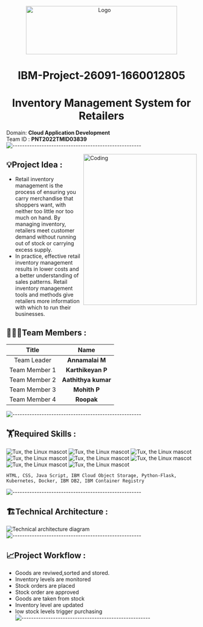 

<div align="center">
<br/>
 <img src="https://www.pngpix.com/wp-content/uploads/2016/07/PNGPIX-COM-IBM-Logo-PNG-Transparent.png" alt="Logo" width="400" height="128">
 
# IBM-Project-26091-1660012805
# **Inventory Management System for Retailers**      
  </div> 
 

Domain:  **Cloud Application Development**        
Team ID : **PNT2022TMID03839**
![-----------------------------------------------------](https://raw.githubusercontent.com/andreasbm/readme/master/assets/lines/rainbow.png)

<img align="right" alt="Coding" width="300" height="400" src="https://cdn-web.gofrugal.com/images/inventory_ctrl/banner_img.svg">




 ## :bulb:Project Idea :
 <ul><li>Retail inventory management is the process of ensuring you carry
merchandise that shoppers want, with neither too little nor too much on
hand. By managing inventory, retailers meet customer demand without
running out of stock or carrying excess supply.</li>
<li>In practice, effective retail inventory management results in lower costs
and a better understanding of sales patterns. Retail inventory management
tools and methods give retailers more information with which to run their
businesses.</li>
</ul>


## :people_holding_hands:Team Members :
|   **Title**   |      **Name**     |
|:-----------:|:-----------------:|
| Team Leader   |    **Annamalai M**   |
| Team Member 1 |   **Karthikeyan P**  |
| Team Member 2 |  **Aathithya kumar**  |
| Team Member 3 | **Mohith P** |
| Team Member 4 | **Roopak** |

![-----------------------------------------------------](https://raw.githubusercontent.com/andreasbm/readme/master/assets/lines/rainbow.png)

## :weight_lifting:Required Skills :
 ![Tux, the Linux mascot](https://img.icons8.com/color/48/40C057/html-5--v1.png)   ![Tux, the Linux mascot](https://img.icons8.com/fluency/48/000000/css3.png) ![Tux, the Linux mascot](https://img.icons8.com/fluency/48/000000/javascript.png) ![Tux, the Linux mascot]( https://img.icons8.com/color/48/000000/kubernetes.png) ![Tux, the Linux mascot](https://img.icons8.com/color/48/000000/docker.png)  ![Tux, the Linux mascot](https://img.icons8.com/fluency/48/000000/python.png)  ![Tux, the Linux mascot]( https://img.icons8.com/ios-filled/50/000000/flask.png) ![Tux, the Linux mascot](https://img.icons8.com/nolan/64/ibm.png)

    HTML, CSS, Java Script, IBM Cloud Object Storage, Python-Flask, Kubernetes, Docker, IBM DB2, IBM Container Registry
![-----------------------------------------------------](https://raw.githubusercontent.com/andreasbm/readme/master/assets/lines/rainbow.png)




## 🏗️Technical Architecture :
![Technical architecture diagram](https://lh3.googleusercontent.com/CREVNwiSXyEeHRqKw-PyOLl3407cgeGKXaoHe4XxiA2BKwElixI7EHYyIo65PCZwi7t7vvg_wvZ6V44M_i9K0n7rk4MkKcfoSGN6GKBwTDVBYVIoon8EfgcBwBiKNA)
![-----------------------------------------------------](https://raw.githubusercontent.com/andreasbm/readme/master/assets/lines/rainbow.png)

## :chart_with_upwards_trend:Project Workflow :
 - Goods are reviwed,sorted and stored.
 - Inventory levels are monitored
 - Stock orders are placed
 - Stock order are approved
 - Goods are taken from stock
 - Inventory level are updated
 - low stock levels trigger purchasing
![-----------------------------------------------------](https://raw.githubusercontent.com/andreasbm/readme/master/assets/lines/rainbow.png)




